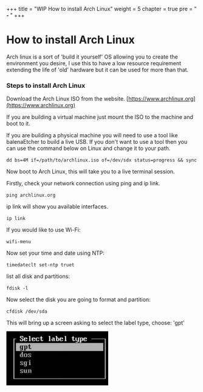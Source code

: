 +++
title = "WIP How to install Arch Linux"
weight = 5
chapter = true
pre = "<b> - </b>"
+++

# How to install Arch Linux

Arch linux is a sort of 'build it yourself' OS allowing you to create the environment you desire, I use this to have a low resource requirement extending the life of 'old' hardware but it can be used for more than that.

### Steps to install Arch Linux

Download the Arch Linux ISO from the website.
[https://www.archlinux.org](https://www.archlinux.org)

If you are building a virtual machine just mount the ISO to the machine and boot to it.

If you are building a physical machine you will need to use a tool like balenaEtcher to build a live USB.
If you don't want to use a tool then you can use the command below on Linux and change it to your path.

```
dd bs=4M if=/path/to/archlinux.iso of=/dev/sdx status=progress && sync
```

Now boot to Arch Linux, this will take you to a live terminal session.

Firstly, check your network connection using ping and ip link.

```
ping archlinux.org
```

ip link will show you available interfaces.
```
ip link
```

If you would like to use Wi-Fi:
```
wifi-menu
```

Now set your time and date using NTP:

```
timedateclt set-ntp truet
```

list all disk and partitions:

```
fdisk -l
```

Now select the disk you are going to format and partition:

```
cfdisk /dev/sda
```
This will bring up a screen asking to select the label type, choose: 'gpt'

![LabelType](/themes/hugo-theme-learn/static/images/labeltype.png)
